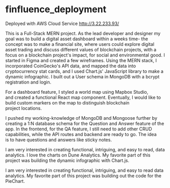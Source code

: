# finfluence_deployment
Deployed with AWS Cloud Service http://3.22.233.93/

This is a Full-Stack MERN project. As the lead developer and designer my goal was to build a digital asset dashboard within a weeks time- the concept was to make a financial site, where users could explore digital asset trading and discuss different values of blockchain projects, with a focus on a blockchain project's impact, for social and environmental good.
I started in Figma and created a few wireframes. Using the MERN stack, I incorporated CoinGecko's API data, and mapped the data into cryptocurrency stat cards, and I used Chart.js' JavaScript library to make a dynamic infographic. I built out a User schema in MongoDB with a bcrypt registration and login.

For a dashboard feature, I styled a world map using Mapbox Studio, and created a functional React map component. Eventually, I would like to build custom markers on the map to distinguish blockchain project locations.

I pushed my working-knowledge of MongoDB and Mongoose further by creating a 1:N database schema for the Question and Answer feature of the app. In the frontend, for the QA feature, I still need to add other CRUD capabilities, while the API routes and backend are ready to go. The idea is to have questions and answers like sticky notes.

I am very interested in creating functional, intriguing, and easy to read, data analytics. I love the charts on Dune Analytics. My favorite part of this project was building the dynamic infographic with Chart.js.

I am very interested in creating functional, intriguing, and easy to read data analytics. My favorite part of this project was building out the code for the PieChart.


